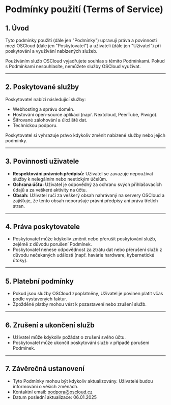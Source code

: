 
# Podmínky použití (Terms of Service)

## 1. Úvod
Tyto podmínky použití (dále jen "Podmínky") upravují práva a povinnosti mezi OSCloud (dále jen "Poskytovatel") a uživateli (dále jen "Uživatel") při poskytování a využívání nabízených služeb.

Používáním služb OSCloud vyjadřujete souhlas s těmito Podmínkami. Pokud s Podmínkami nesouhlasíte, nemůžete služby OSCloud využívat.

---

## 2. Poskytované služby
Poskytovatel nabízí následující služby:
- Webhosting a správu domén.
- Hostování open-source aplikací (např. Nextcloud, PeerTube, Piwigo).
- Šifrované zálohování a úložiště dat.
- Technickou podporu.

Poskytovatel si vyhrazuje právo kdykoliv změnit nabízené služby nebo jejich podmínky.

---

## 3. Povinnosti uživatele
- **Respektování právních předpisů:** Uživatel se zavazuje nepoužívat služby k nelegálním nebo neetickým účelům.
- **Ochrana účtu:** Uživatel je odpovědný za ochranu svých přihlašovacích údajů a za veškeré aktivity na účtu.
- **Obsah:** Uživatel ručí za veškerý obsah nahrávaný na servery OSCloud a zajišťuje, že tento obsah neporušuje právní předpisy ani práva třetích stran.

---

## 4. Práva poskytovatele
- Poskytovatel může kdykoliv změnit nebo přerušit poskytování služb, zejémě z důvodu porušení Podmínek.
- Poskytovatel nenese odpovědnost za ztrátu dat nebo přerušení služb z důvodu nečekaných událostí (např. havárie hardware, kybernetické útoky).

---

## 5. Platební podmínky
- Pokud jsou služby OSCloud zpoplatněny, Uživatel je povinen platit včas podle vystavených faktur.
- Zpožděné platby mohou vést k pozastavení nebo zrušení služb.

---

## 6. Zrušení a ukončení služb
- Uživatel může kdykoliv požádat o zrušení svého účtu.
- Poskytovatel může ukončit poskytování služb v případě porušení Podmínek.

---

## 7. Závěrečná ustanovení
- Tyto Podmínky mohou být kdykoliv aktualizovány. Uživatelé budou informováni o věších změnách.
- Kontaktní email: [podpora@oscloud.cz](mailto:podpora@oscloud.cz)
- Datum poslední aktualizace: 06.01.2025
```

